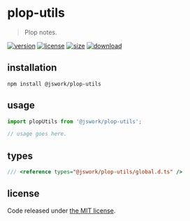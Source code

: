 # plop-utils
> Plop notes.

[![version][version-image]][version-url]
[![license][license-image]][license-url]
[![size][size-image]][size-url]
[![download][download-image]][download-url]

## installation
```shell
npm install @jswork/plop-utils
```

## usage
```js
import plopUtils from '@jswork/plop-utils';

// usage goes here.
```

## types
```ts
/// <reference types="@jswork/plop-utils/global.d.ts" />
```

## license
Code released under [the MIT license](https://github.com/afeiship/plop-utils/blob/master/LICENSE.txt).

[version-image]: https://img.shields.io/npm/v/@jswork/plop-utils
[version-url]: https://npmjs.org/package/@jswork/plop-utils

[license-image]: https://img.shields.io/npm/l/@jswork/plop-utils
[license-url]: https://github.com/afeiship/plop-utils/blob/master/LICENSE.txt

[size-image]: https://img.shields.io/bundlephobia/minzip/@jswork/plop-utils
[size-url]: https://github.com/afeiship/plop-utils/blob/master/dist/index.min.js

[download-image]: https://img.shields.io/npm/dm/@jswork/plop-utils
[download-url]: https://www.npmjs.com/package/@jswork/plop-utils
